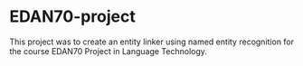 # EDAN70-project

This project was to create an entity linker using named entity recognition for the course EDAN70 Project in Language Technology.

